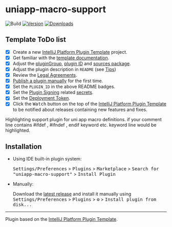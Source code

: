 # uniapp-macro-support

![Build](https://github.com/xiaomiwujiecao/uniapp-macro-support/workflows/Build/badge.svg)
[![Version](https://img.shields.io/jetbrains/plugin/v/com.github.xiaomiwujiecao.uniappmacrosupport.svg)](https://plugins.jetbrains.com/plugin/com.github.xiaomiwujiecao.uniappmacrosupport)
[![Downloads](https://img.shields.io/jetbrains/plugin/d/com.github.xiaomiwujiecao.uniappmacrosupport.svg)](https://plugins.jetbrains.com/plugin/com.github.xiaomiwujiecao.uniappmacrosupport)

## Template ToDo list
- [x] Create a new [IntelliJ Platform Plugin Template][template] project.
- [x] Get familiar with the [template documentation][template].
- [x] Adjust the [pluginGroup](./gradle.properties), [plugin ID](./src/main/resources/META-INF/plugin.xml) and [sources package](./src/main/kotlin).
- [x] Adjust the plugin description in `README` (see [Tips][docs:plugin-description])
- [x] Review the [Legal Agreements](https://plugins.jetbrains.com/docs/marketplace/legal-agreements.html?from=IJPluginTemplate).
- [x] [Publish a plugin manually](https://plugins.jetbrains.com/docs/intellij/publishing-plugin.html?from=IJPluginTemplate) for the first time.
- [x] Set the `PLUGIN_ID` in the above README badges.
- [x] Set the [Plugin Signing](https://plugins.jetbrains.com/docs/intellij/plugin-signing.html?from=IJPluginTemplate) related [secrets](https://github.com/JetBrains/intellij-platform-plugin-template#environment-variables).
- [x] Set the [Deployment Token](https://plugins.jetbrains.com/docs/marketplace/plugin-upload.html?from=IJPluginTemplate).
- [x] Click the <kbd>Watch</kbd> button on the top of the [IntelliJ Platform Plugin Template][template] to be notified about releases containing new features and fixes.

<!-- Plugin description -->

Highlighting support plugin for uni app macro definitions. if your comment line contains #ifdef , #ifndef , endif keyword etc. keyword line would be highlighted.
<!-- Plugin description end -->

## Installation

- Using IDE built-in plugin system:
  
  <kbd>Settings/Preferences</kbd> > <kbd>Plugins</kbd> > <kbd>Marketplace</kbd> > <kbd>Search for "uniapp-macro-support"</kbd> >
  <kbd>Install Plugin</kbd>
  
- Manually:

  Download the [latest release](https://github.com/xiaomiwujiecao/uniapp-macro-support/releases/latest) and install it manually using
  <kbd>Settings/Preferences</kbd> > <kbd>Plugins</kbd> > <kbd>⚙️</kbd> > <kbd>Install plugin from disk...</kbd>


---
Plugin based on the [IntelliJ Platform Plugin Template][template].

[template]: https://github.com/JetBrains/intellij-platform-plugin-template
[docs:plugin-description]: https://plugins.jetbrains.com/docs/intellij/plugin-user-experience.html#plugin-description-and-presentation
